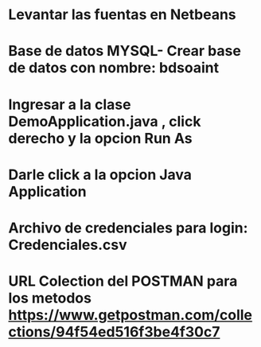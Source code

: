 # Levantar las fuentas en Netbeans
# Base de datos MYSQL- Crear base de datos con nombre:  bdsoaint
# Ingresar a la clase DemoApplication.java , click derecho y la opcion Run As
# Darle click a la opcion Java Application
# Archivo de credenciales para login: Credenciales.csv
# URL Colection del POSTMAN para los metodos https://www.getpostman.com/collections/94f54ed516f3be4f30c7
